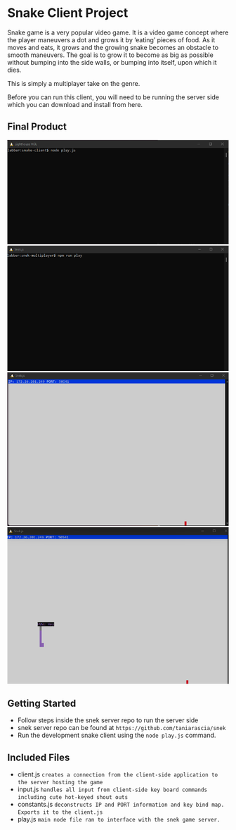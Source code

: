 # Snake Client Project

Snake game is a very popular video game. It is a video game concept where the player maneuvers a dot and grows it by ‘eating’ pieces of food. As it moves and eats, it grows and the growing snake becomes an obstacle to smooth maneuvers. The goal is to grow it to become as big as possible without bumping into the side walls, or bumping into itself, upon which it dies.

This is simply a multiplayer take on the genre.

Before you can run this client, you will need to be running the server side which you can download and install from here.

## Final Product

!["running client side"](./clientSnake.png)
!["running server"](./serverStart.png)
!["Server running"](./serverSnek.png)
!["client connected"](./loggedin.png)

## Getting Started

- Follow steps inside the snek server repo to run the server side
- snek server repo can be found at `https://github.com/taniarascia/snek`
- Run the development snake client using the `node play.js` command.

## Included Files

- client.js `creates a connection from the client-side application to the server hosting the game`
- input.js `handles all input from client-side key board commands including cute hot-keyed shout outs`
- constants.js `deconstructs IP and PORT information and key bind map. Exports it to the client.js`
- play.js `main node file ran to interface with the snek game server.`

